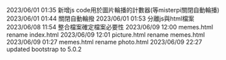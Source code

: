 2023/06/01 01:35  新增js code用於圖片輪播的計數器(等misterpi關閉自動輪播)
2023/06/01 01:44  關閉自動輪撥
2023/06/01 01:53  分離js與html檔案
2023/06/08 11:54  整合檔案確定檔案必要性
2023/06/09 12:00  memes.html rename index.html
2023/06/09 12:01  picture.html rename memes.html
2023/06/09 01:27  memes.html rename photo.html
2023/06/09 22:27  updated bootstrap to 5.0.2